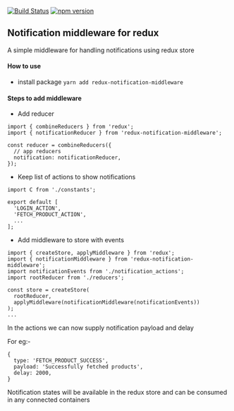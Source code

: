 [![Build Status](https://travis-ci.org/anupvarghese/redux-notifications-middleware.svg?branch=master)](https://travis-ci.org/anupvarghese/redux-notifications-middleware)
[![npm version](https://badge.fury.io/js/redux-notifications-middleware.svg)](https://badge.fury.io/js/redux-notifications-middleware)

## Notification middleware for redux

A simple middleware for handling notifications using redux store

#### How to use

- install package `yarn add redux-notification-middleware`

#### Steps to add middleware

- Add reducer

```
import { combineReducers } from 'redux';
import { notificationReducer } from 'redux-notification-middleware';

const reducer = combineReducers({
  // app reducers
  notification: notificationReducer,
});
```

- Keep list of actions to show notifications

```
import C from './constants';

export default [
  'LOGIN_ACTION',
  'FETCH_PRODUCT_ACTION',
  ...
];
```

- Add middleware to store with events
```
import { createStore, applyMiddleware } from 'redux';
import { notificationMiddleware } from 'redux-notification-middleware';
import notificationEvents from './notification_actions';
import rootReducer from './reducers';

const store = createStore(
  rootReducer,
  applyMiddleware(notificationMiddleware(notificationEvents))
);
...
```

In the actions we can now supply notification payload and delay

For eg:-
```
{
  type: 'FETCH_PRODUCT_SUCCESS',
  payload: 'Successfully fetched products',
  delay: 2000,
}
```

Notification states will be available in the redux store and can be consumed in any connected containers
